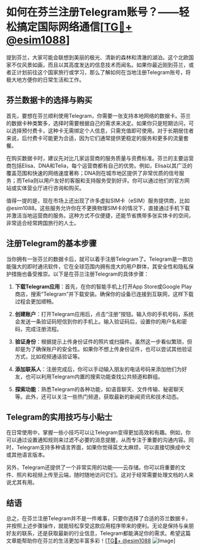 # 如何在芬兰注册Telegram账号？——轻松搞定国际网络通信[[TG💪+ @esim1088](https://t.me/s/esim1088)]

提到芬兰，大家可能会联想到美丽的极光、清新的森林和清澈的湖泊。这个北欧国家不仅风景如画，而且以其高度发达的信息技术而闻名。如果你最近刚到芬兰，或者正计划前往这个国家旅行或学习，那么了解如何在当地注册Telegram账号，将极大地方便你的日常生活和工作。

## 芬兰数据卡的选择与购买

首先，要想在芬兰顺利使用Telegram，你需要一张支持本地网络的数据卡。芬兰的数据卡种类繁多，选择时需要根据自己的需求来决定。如果你只是短期访问，可以选择预付费卡，这种卡无需绑定个人信息，只需充值即可使用。对于长期居住者来说，后付费卡可能更为合适，因为它们通常提供更稳定的服务和更多的流量套餐。

在购买数据卡时，建议先对比几家运营商的服务质量与资费标准。芬兰的主要运营商包括Elisa、DNA和Telia，每个运营商都有自己的优势。例如，Elisa以其广泛的覆盖范围和快速的网络速度著称；DNA则在城市地区提供了非常优质的信号服务；而Telia则以用户友好的客服和支持服务受到好评。你可以通过他们的官方网站或实体营业厅进行咨询和购买。

值得一提的是，现在市场上还出现了许多虚拟SIM卡（eSIM）服务提供商，比如@esim1088。这些服务允许你在不更换物理SIM卡的情况下，直接通过手机下载并激活当地运营商的服务。这种方式不仅便捷，还能节省携带多张实体卡的空间，非常适合经常跨国旅行的人士。

## 注册Telegram的基本步骤

当你拥有一张芬兰的数据卡后，就可以着手注册Telegram了。Telegram是一款功能强大的即时通讯软件，它在全球范围内拥有庞大的用户群体，其安全性和隐私保护措施也备受推崇。以下是在芬兰注册Telegram的具体步骤：

1. **下载Telegram应用**：首先，在你的智能手机上打开App Store或Google Play商店，搜索“Telegram”并下载安装。确保你的设备已连接到互联网，这样下载过程会更加顺畅。

2. **创建账户**：打开Telegram应用后，点击“注册”按钮。输入你的手机号码，系统会发送一条验证码短信到你的手机上。输入验证码后，设置你的用户名和密码，完成注册流程。

3. **验证身份**：根据提示上传身份证件的照片或扫描件。虽然这一步看似繁琐，但却是为了确保账户的安全性。如果你不想上传身份证件，也可以尝试其他验证方式，比如视频通话验证等。

4. **添加联系人**：注册完成后，你可以手动输入朋友的电话号码来添加他们为好友，也可以利用Telegram内置的搜索功能查找公共频道和群组。

5. **探索功能**：熟悉Telegram的各种功能，如语音聊天、文件传输、秘密聊天等。此外，还可以关注一些热门频道，获取最新的新闻资讯和技术动态。

## Telegram的实用技巧与小贴士

在日常使用中，掌握一些小技巧可以让Telegram变得更加高效和有趣。例如，你可以通过设置通知规则来过滤不必要的消息提醒，从而专注于重要的沟通内容。同时，Telegram支持多种语言界面，如果你觉得英文太麻烦，可以直接切换成中文或其他语言版本。

另外，Telegram还提供了一个非常实用的功能——云存储。你可以将重要的文件、照片和视频上传至云端，随时随地访问它们。这对于经常需要处理文档的人来说尤其有用。

## 结语

总之，在芬兰注册Telegram并不是一件难事，只要你选择了合适的芬兰数据卡，并按照上述步骤操作，就能轻松享受这款应用程序带来的便利。无论是保持与亲朋好友的联系，还是获取最新的行业信息，Telegram都能满足你的需求。希望这篇文章能帮助你在芬兰的生活更加丰富多彩！[[TG💪+ @esim1088](https://t.me/s/esim1088) ![Image](https://i.postimg.cc/4NQfJmqS/Snipaste-2025-05-13-00-14-12.png)]